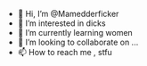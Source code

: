 - 👋 Hi, I’m @Mamedderficker
- 👀 I’m interested in dicks 
- 🌱 I’m currently learning women
- 💞️ I’m looking to collaborate on ...
- 📫 How to reach me , stfu

<!---
Mamedderficker/Mamedderficker is a ✨ special ✨ repository because its `README.md` (this file) appears on your GitHub profile.
You can click the Preview link to take a look at your changes.
--->
